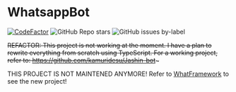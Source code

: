 #  WhatsappBot
[![CodeFactor](https://www.codefactor.io/repository/github/kamuridesu/whatsappbot/badge)](https://www.codefactor.io/repository/github/kamuridesu/whatsappbot)
![GitHub Repo stars](https://img.shields.io/github/stars/kamuridesu/WhatsappBot?style=social)
![GitHub issues by-label](https://img.shields.io/github/issues/kamuridesu/WhatsappBot/help%20wanted.svg)


~~REFACTOR: This project is not working at the moment. I have a plan to rewrite everything from scratch using TypeScript. For a working project, refer to: https://github.com/kamuridesu/Jashin-bot~~~

THIS PROJECT IS NOT MAINTENED ANYMORE! Refer to [WhatFramework](https://github.com/kamuridesu/WhatFramework) to see the new project!
